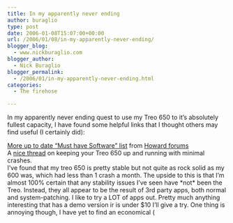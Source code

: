 ```yaml
---
title: In my apparently never ending
author: buraglio
type: post
date: 2006-01-08T15:07:00+00:00
url: /2006/01/08/in-my-apparently-never-ending/
blogger_blog:
  - www.nickburaglio.com
blogger_author:
  - Nick Buraglio
blogger_permalink:
  - /2006/01/in-my-apparently-never-ending.html
categories:
  - The firehose

---
```

<div>
</div>

In my apparently never ending quest to use my Treo 650 to it&#8217;s absolutely fullest capacity, I have found some helpful links that I thought others may find useful (I certainly did):

[More up to date &#8220;Must have Software&#8221; list][1] from [Howard forums][2]  
A [nice thread][3] on keeping your Treo 650 up and running with minimal crashes.  
I&#8217;ve found that my treo 650 is pretty stable but not quite as rock solid as my 600 was, which had less than 1 crash a month. The upside to this is that I&#8217;m almost 100% certain that any stability issues I&#8217;ve seen have \*not\* been the Treo. Instead, they all appear to be the result of 3rd party apps, both normal and system-patching. I like to try a LOT of apps out. Pretty much anything interesting that has a demo version ir is under $10 I&#8217;ll give a try. One thing is annoying though, I have yet to find an economical (

 [1]: http://howardforums.com/showthread.php?t=800367
 [2]: http://howardforums.com/
 [3]: http://www.spug.net/showthread.php?p=750087